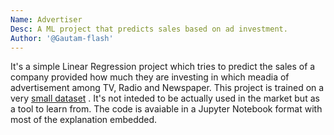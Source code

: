 ```yaml
---
Name: Advertiser
Desc: A ML project that predicts sales based on ad investment.
Author: '@Gautam-flash'
---
```


It's a simple Linear Regression project which tries to predict the sales of a company provided how much they are investing in which meadia of advertisement among TV, Radio and Newspaper.
This project is trained on a very [small dataset](advertising.csv) . It's not inteded to be actually used in the market but as a tool to learn from.
The code is avaiable in a Jupyter Notebook format with most of the explanation embedded.